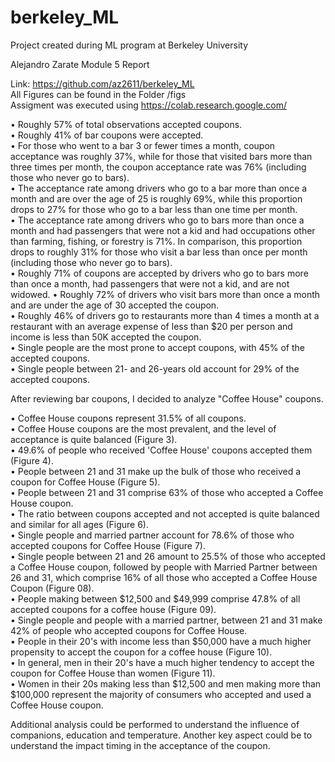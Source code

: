 # berkeley_ML
Project created during ML program at Berkeley University

Alejandro Zarate
Module 5 Report

Link: https://github.com/az2611/berkeley_ML  
All Figures can be found in the Folder /figs   
Assigment was executed using https://colab.research.google.com/  


• Roughly 57% of total observations accepted coupons.  
• Roughly 41% of bar coupons were accepted.   
• For those who went to a bar 3 or fewer times a month, coupon acceptance was roughly 37%, while for those that visited bars more than three times per month, the coupon acceptance rate was 76% (including those who never go to bars).  
• The acceptance rate among drivers who go to a bar more than once a month and are over the age of 25 is roughly 69%, while this proportion drops to 27% for those who go to a bar less than one time per month.   
• The acceptance rate among drivers who go to bars more than once a month and had passengers that were not a kid and had occupations other than farming, fishing, or forestry is 71%. In comparison, this proportion drops to roughly 31% for those who visit a bar less than once per month (including those who never go to bars).   
• Roughly 71% of coupons are accepted by drivers who go to bars more than once a month, had passengers that were not a kid, and are not widowed.
• Roughly 72% of drivers who visit bars more than once a month and are under the age of 30 accepted the coupon.  
• Roughly 46% of drivers go to restaurants more than 4 times a month at a restaurant with an average expense of less than $20 per person and income is less than 50K accepted the coupon.  
• Single people are the most prone to accept coupons, with 45% of the accepted coupons.  
• Single people between 21- and 26-years old account for 29% of the accepted coupons.  

After reviewing bar coupons, I decided to analyze "Coffee House" coupons.

• Coffee House coupons represent 31.5% of all coupons.  
• Coffee House coupons are the most prevalent, and the level of acceptance is quite balanced (Figure 3).  
• 49.6% of people who received 'Coffee House' coupons accepted them (Figure 4).  
• People between 21 and 31 make up the bulk of those who received a coupon for Coffee House (Figure 5).  
• People between 21 and 31 comprise 63% of those who accepted a Coffee House coupon.  
• The ratio between coupons accepted and not accepted is quite balanced and similar for all ages (Figure 6).  
• Single people and married partner account for 78.6% of those who accepted coupons for Coffee House (Figure 7).  
• Single people between 21 and 26 amount to 25.5%  of those who accepted a Coffee House coupon, followed by people with Married Partner between 26 and 31, which comprise 16% of all those who accepted a Coffee House Coupon (Figure 08).  
• People making between $12,500 and $49,999 comprise 47.8% of all accepted coupons for a coffee house (Figure 09).  
• Single people and people with a married partner, between 21 and 31 make 42% of people who accepted coupons for Coffee House.     
• People in their 20's with income less than $50,000 have a much higher propensity to accept the coupon for a coffee house (Figure 10).  
• In general, men in their 20's have a much higher tendency to accept the coupon for Coffee House than women (Figure 11).  
• Women in their 20s making less than $12,500 and men making more than $100,000 represent the majority of consumers who accepted and used a Coffee House coupon.	

Additional analysis could be performed to understand the influence of companions, education and temperature. Another key aspect could be to understand the impact timing in the acceptance of the coupon.
